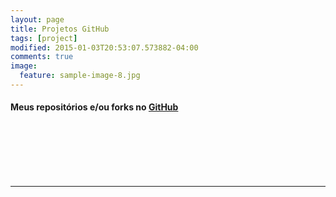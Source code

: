 ```yaml
---
layout: page
title: Projetos GitHub
tags: [project]
modified: 2015-01-03T20:53:07.573882-04:00
comments: true
image:
  feature: sample-image-8.jpg
---
```


#### Meus repositórios e/ou forks no [GitHub](github.com/felipesousa)
<div style="width: auto; max-width: 900px;">
	<div class="github-widget" data-repo="felipesousa/felipesousa.github.io"></div>
	<br />
	<div class="github-widget" data-repo="felipesousa/jnotes"></div>
	<br />
	<div class="github-widget" data-repo="felipesousa/fortal-model"></div>
	<br />
	<div class="github-widget" data-repo="felipesousa/Foundation-Beginners
"></div>
	<br />
    <div class="github-widget" data-repo="felipesousa/devgroupio"></div>

</div>

<script src="http://ajax.googleapis.com/ajax/libs/jquery/1.7/jquery.min.js"></script>

<script type="text/javascript" src="../assets/js/jquery.githubwidget.js"></script>
<br />
<hr>
